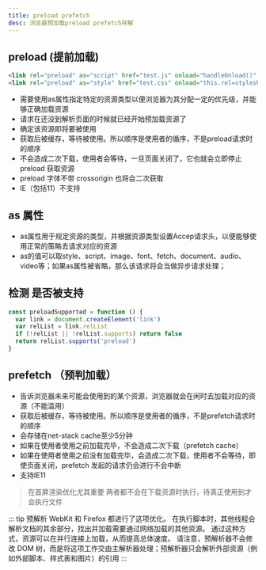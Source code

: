 ```yaml
---
title: preload prefetch
desc: 浏览器预加载preload prefetch祥解
---
```


## preload (提前加载)

```html
<link rel="preload" as="script" href="test.js" onload="handleOnload()" onerror="handlepreloadError()">
<link rel="preload" as="style" href="test.css" onload="this.rel=stylesheet"> // css加载后立即生效
```

- 需要使用as属性指定特定的资源类型以便浏览器为其分配一定的优先级，并能够正确加载资源
- 请求在还没到解析页面的时候就已经开始预加载资源了
- 确定该资源即将要被使用
- 获取后被缓存，等待被使用。所以顺序是使用者的循序，不是preload请求时的顺序
- 不会造成二次下载，使用者会等待，一旦页面关闭了，它也就会立即停止 preload 获取资源
- preload 字体不带 crossorigin 也将会二次获取
- IE（包括11）不支持

## as 属性

- as属性用于规定资源的类型，并根据资源类型设置Accep请求头，以便能够使用正常的策略去请求对应的资源
- as的值可以取style、script、image、font、fetch、document、audio、video等；如果as属性被省略，那么该请求将会当做异步请求处理；

## 检测 <link rel=”preload”> 是否被支持

```javascript
const preloadSupported = function () {
  var link = document.createElement('link')
  var relList = link.relList
  if (!relList || !relList.supports) return false
  return relList.supports('preload')
}
```

## prefetch （预判加载）

- 告诉浏览器未来可能会使用到的某个资源，浏览器就会在闲时去加载对应的资源（不能滥用）
- 获取后被缓存，等待被使用。所以顺序是使用者的循序，不是prefetch请求时的顺序
- 会存储在net-stack cache至少5分钟
- 如果在使用者使用之前加载完毕，不会造成二次下载（prefetch cache）
- 如果在使用者使用之前没有加载完毕，会造成二次下载，使用者不会等待，即使页面关闭，prefetch 发起的请求仍会进行不会中断
- 支持IE11

> 在首屏渲染优化尤其重要
> 两者都不会在下载资源时执行，待真正使用到才会执行文件

::: tip 预解析
WebKit 和 Firefox 都进行了这项优化。
在执行脚本时，其他线程会解析文档的其余部分，找出并加载需要通过网络加载的其他资源。
通过这种方式，资源可以在并行连接上加载，从而提高总体速度。
请注意，预解析器不会修改 DOM 树，而是将这项工作交由主解析器处理；预解析器只会解析外部资源（例如外部脚本、样式表和图片）的引用
:::
